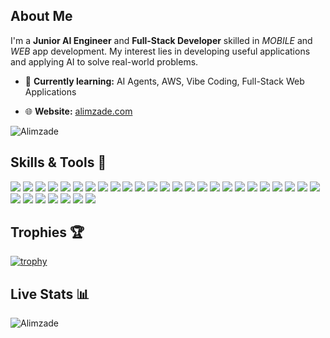 
## About Me

I'm a **Junior AI Engineer** and **Full-Stack Developer** skilled in *MOBILE* and *WEB* app development. My interest lies in developing useful applications and applying AI to solve real-world problems.

- 🌱 **Currently learning:** AI Agents, AWS, Vibe Coding, Full-Stack Web Applications
    
- 🌐 **Website:** [alimzade.com](https://alimzade.com)
<p align="left"> <img src="https://komarev.com/ghpvc/?username=Alimzade&label=Profile%20views&color=0e75b6&style=flat" alt="Alimzade" /> </p>


## Skills & Tools 🚀

<div>
<img src="https://img.shields.io/badge/-Python-blue?style=flat&logo=python&logoColor=white">
<img src="https://img.shields.io/badge/-FastAPI-009688?style=flat&logo=fastapi&logoColor=white">
<img src="https://img.shields.io/badge/-PyTorch-EE4C2C?style=flat&logo=pytorch&logoColor=white">
<img src="https://img.shields.io/badge/-TensorFlow-FF6F00?style=flat&logo=tensorflow&logoColor=white">
<img src="https://img.shields.io/badge/-Node.js-3C873A?style=flat&logo=Node.js&logoColor=white">
<img src="https://img.shields.io/badge/-JavaScript-eed718?style=flat&logo=javascript&logoColor=ffffff">
<img src="https://img.shields.io/badge/-TypeScript-3178C6?style=flat&logo=typescript&logoColor=white">
<img src="https://img.shields.io/badge/-Tailwind%20CSS-38B2AC?style=flat&logo=tailwind-css&logoColor=white">
<img src="https://img.shields.io/badge/-React.js-000000?style=flat&logo=react&logoColor=00c8ff">
<img src="https://img.shields.io/badge/-React%20Native-000000?style=flat&logo=react&logoColor=00c8ff">
<img src="https://img.shields.io/badge/C-00599C?logo=c&logoColor=white">
<img src="https://img.shields.io/badge/-SQL-4479A1?style=flat&logo=postgresql&logoColor=white">
<img src="https://img.shields.io/badge/Java-%23ED8B00.svg?logo=openjdk&logoColor=white">

<img src="https://img.shields.io/badge/-Git-F1502F?style=flat&logo=git&logoColor=FFFFFF">
<img src="http://img.shields.io/badge/-GitLab-FC6D26?style=flat&logo=gitlab&logoColor=white">
<img src=https://custom-icon-badges.demolab.com/badge/AWS-%23FF9900.svg?logo=aws&logoColor=white>
<img src="https://img.shields.io/badge/-cPanel-F36E2B?style=flat&logo=cpanel&logoColor=white">
<img src="https://img.shields.io/badge/-n8n-FF623B?style=flat&logo=n8n&logoColor=white">
<img src="https://img.shields.io/badge/-Docker-2496ED?style=flat&logo=docker&logoColor=white">
<img src="https://custom-icon-badges.demolab.com/badge/Visual%20Studio%20Code-0078d7.svg?logo=vsc&logoColor=white">
<img src="https://custom-icon-badges.demolab.com/badge/Cursor-000000?logo=cursor-ai-white">
<img src="http://img.shields.io/badge/-Github-000000?style=flat&logo=github&logoColor=FFFFFF">
<img src="https://img.shields.io/badge/-Expo-000020?style=flat&logo=expo&logoColor=white">
<img src="http://img.shields.io/badge/-Heroku-430098?style=flat&logo=heroku&logoColor=white">
<img src="https://img.shields.io/badge/-Render-46E3B7?style=flat&logo=render&logoColor=white">
<img src="https://img.shields.io/badge/-Supabase-3ECF8E?style=flat&logo=supabase&logoColor=white">

<img src="https://img.shields.io/badge/-Seaborn-45b8ac?style=flat&logo=python&logoColor=white">
<img src="https://img.shields.io/badge/-scikit--learn-F7931E?style=flat&logo=scikit-learn&logoColor=white">
<img src="https://img.shields.io/badge/-OpenCV-5C3EE8?style=flat&logo=opencv&logoColor=white">
<img src="https://img.shields.io/badge/-Matplotlib-11557C?style=flat&logo=python&logoColor=white">
<img src="https://img.shields.io/badge/-NumPy-013243?style=flat&logo=numpy&logoColor=white">
<img src="https://img.shields.io/badge/-pandas-150458?style=flat&logo=pandas&logoColor=white">
</div>

## Trophies 🏆

[![trophy](https://github-profile-trophy.vercel.app/?username=Alimzade&theme=flat&no-frame=true&row=1)](https://github.com/ryo-ma/github-profile-trophy)

## Live Stats 📊

<p><img src="https://github-readme-streak-stats.herokuapp.com/?user=Alimzade&" alt="Alimzade" /></p>


